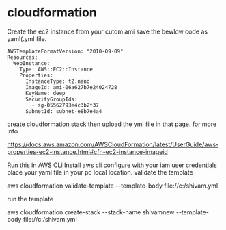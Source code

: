 # cloudformation

Create the ec2 instance from your cutom ami save the bewlow code as yaml(.yml   file.

```
AWSTemplateFormatVersion: "2010-09-09"
Resources:
  WebInstance:
    Type: AWS::EC2::Instance
    Properties:
      InstanceType: t2.nano
      ImageId: ami-06a627b7e24024728
      KeyName: deep
      SecurityGroupIds:
        - sg-05562793e4c3b2f37
      SubnetId: subnet-e8b7e4a4
```    

create cloudformation stack then upload the yml file in that page.
for more info

https://docs.aws.amazon.com/AWSCloudFormation/latest/UserGuide/aws-properties-ec2-instance.html#cfn-ec2-instance-imageid

Run this in AWS CLi
Install aws cli
configure with your iam user credentials
place your yaml file in your pc local location.
validate the template

aws cloudformation validate-template --template-body file://c:/shivam.yml

run the template

aws cloudformation create-stack --stack-name shivamnew --template-body file://c:/shivam.yml
      
